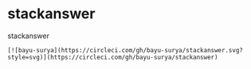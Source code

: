 # stackanswer
stackanswer

    [![bayu-surya](https://circleci.com/gh/bayu-surya/stackanswer.svg?style=svg)](https://circleci.com/gh/bayu-surya/stackanswer)
